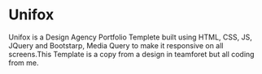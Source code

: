 # Unifox
Unifox is a Design Agency Portfolio Templete built using 
HTML, CSS, JS, JQuery and Bootstarp, Media Query 
to make it responsive on all screens.This Template
is a copy from a design in teamforet but all coding from me.
